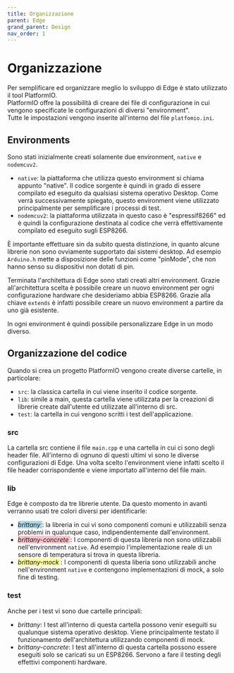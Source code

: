 ```yaml
---
title: Organizzazione
parent: Edge
grand_parent: Design
nav_order: 1
---
```


# Organizzazione

Per semplificare ed organizzare meglio lo sviluppo di Edge è stato utilizzato il tool PlatformIO.  
PlatformIO offre la possibilità di creare dei file di configurazione in cui vengono specificate le configurazioni di diversi "environment".  
Tutte le impostazioni vengono inserite all'interno del file ``platfomio.ini``.

## Environments

Sono stati inizialmente creati solamente due environment, ``native`` e ``nodemcuv2``.

- ``native``: la piattaforma che utilizza questo environment si chiama appunto "native". Il codice sorgente è quindi in grado di essere compilato ed eseguito da qualsiasi sistema operativo Desktop. Come verrà successivamente spiegato, questo environment viene utilizzato principalmente per semplificare i processi di test.
- ``nodemcuv2``: la piattaforma utilizzata in questo caso è "espressif8266" ed è quindi la configurazione destinata al codice che verrà effettivamente compilato ed eseguito sugli ESP8266.

È importante effettuare sin da subito questa distinzione, in quanto alcune librerie non sono ovviamente supportato dai sistemi desktop. Ad esempio ``Arduino.h`` mette a disposizione delle funzioni come "pinMode", che non hanno senso su dispositivi non dotati di pin.

Terminata l'architettura di Edge sono stati creati altri environment. Grazie all'architettura scelta è possibile creare un nuovo environment per ogni configurazione hardware che desideriamo abbia ESP8266.
Grazie alla chiave ``extends`` è infatti possibile creare un nuovo environment a partire da uno già esistente.

In ogni environment è quindi possibile personalizzare Edge in un modo diverso.

## Organizzazione del codice

Quando si crea un progetto PlatformIO vengono create diverse cartelle, in particolare:

- ``src``: la classica cartella in cui viene inserito il codice sorgente.
- ``lib``: simile a main, questa cartella viene utilizzata per la creazioni di librerie create dall'utente ed utilizzate all'interno di src.
- ``test``: la cartella in cui vengono scritti i test dell'applicazione.

### src
La cartella src contiene il file ``main.cpp`` e una cartella in cui ci sono degli header file. All'interno di ognuno di questi ultimi vi sono le diverse configurazioni di Edge. Una volta scelto l'environment viene infatti scelto il file header corrispondente e viene importato all'interno del file main.

### lib
Edge è composto da tre librerie utente. Da questo momento in avanti verranno usati tre colori diversi per identificarle:  
- <span style="background-color: #add8e6"> _brittany_ </span>: la libreria in cui vi sono componenti comuni e utilizzabili senza problemi in qualunque caso, indipendentemente dall'environment.
- <span style="background-color: pink"> _brittany-concrete_ </span>: I componenti di questa libreria non sono utilizzabili nell'environment ``native``. Ad esempio l'implementazione reale di un sensore di temperatura si trova in questa libreria.
- <span style="background-color: #FFFF99"> _brittany-mock_ </span>: I componenti di questa liberia sono utilizzabili anche nell'environment ``native`` e contengono implementazioni di mock, a solo fine di testing.

### test
Anche per i test vi sono due cartelle principali:

- _brittany_: I test all'interno di questa cartella possono venir eseguiti su qualunque sistema operativo desktop. Viene principalmente testato il funzionamento dell'architettura utilizzando componenti di mock.
- _brittany-concrete_: I test all'interno di questa cartella possono essere eseguiti solo se caricati su un ESP8266. Servono a fare il testing degli effettivi componenti hardware.
